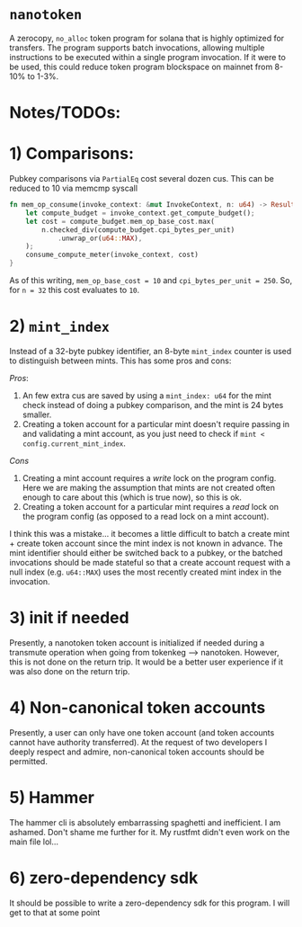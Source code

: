 
# `nanotoken`

A zerocopy, `no_alloc` token program for solana that is highly optimized for transfers. The program supports batch invocations, allowing multiple instructions to be executed within a single program invocation. If it were to be used, this could reduce token program blockspace on mainnet from 8-10% to 1-3%.


# Notes/TODOs:
# 1) Comparisons:
Pubkey comparisons via `PartialEq` cost several dozen cus. This can be reduced to 10 via memcmp syscall
```rust
fn mem_op_consume(invoke_context: &mut InvokeContext, n: u64) -> Result<(), Error> {
    let compute_budget = invoke_context.get_compute_budget();
    let cost = compute_budget.mem_op_base_cost.max(
        n.checked_div(compute_budget.cpi_bytes_per_unit)
            .unwrap_or(u64::MAX),
    );
    consume_compute_meter(invoke_context, cost)
}
```
As of this writing, `mem_op_base_cost = 10` and `cpi_bytes_per_unit = 250`. So, for `n = 32` this cost evaluates to `10`.

# 2) `mint_index`
Instead of a 32-byte pubkey identifier, an 8-byte `mint_index` counter is used to distinguish between mints. This has some pros and cons:

*Pros*: 
1. An few extra cus are saved by using a `mint_index: u64` for the mint check instead of doing a pubkey comparison, and the mint is 24 bytes smaller.
2. Creating a token account for a particular mint doesn't require passing in and validating a mint account, as you just need to check if `mint < config.current_mint_index`.

*Cons*
1. Creating a mint account requires a *write* lock on the program config. Here we are making the assumption that mints are not created often enough to care about this (which is true now), so this is ok.
2. Creating a token account for a particular mint requires a *read* lock on the program config (as opposed to a read lock on a mint account).

I think this was a mistake... it becomes a little difficult to batch a create mint + create token account since the mint index is not known in advance. The mint identifier should either be switched back to a pubkey, or the batched invocations should be made stateful so that a create account request with a null index (e.g. `u64::MAX`) uses the most recently created mint index in the invocation.

# 3) init if needed
Presently, a nanotoken token account is initialized if needed during a transmute operation when going from tokenkeg --> nanotoken. However, this is not done on the return trip. It would be a better user experience if it was also done on the return trip.

# 4) Non-canonical token accounts
Presently, a user can only have one token account (and token accounts cannot have authority transferred). At the request of two developers I deeply respect and admire, non-canonical token accounts should be permitted.

# 5) Hammer
The hammer cli is absolutely embarrassing spaghetti and inefficient. I am ashamed. Don't shame me further for it. My rustfmt didn't even work on the main file lol...

# 6) zero-dependency sdk
It should be possible to write a zero-dependency sdk for this program. I will get to that at some point
